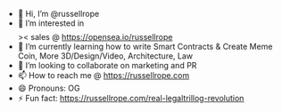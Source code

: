 - 👋 Hi, I’m @russellrope
- 👀 I’m interested in $$$$$$$$$$$$ >< sales @ https://opensea.io/russellrope
- 🌱 I’m currently learning how to write Smart Contracts & Create Meme Coin, More 3D/Design/Video, Architecture, Law
- 💞️ I’m looking to collaborate on marketing and PR
- 📫 How to reach me @ https://russellrope.com
- 😄 Pronouns: OG
- ⚡ Fun fact: https://russellrope.com/real-legaltrillog-revolution
